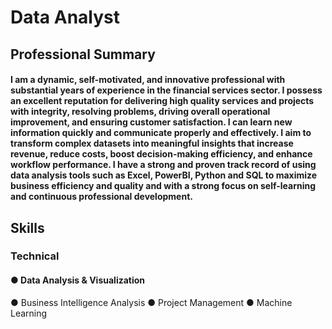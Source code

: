 # Data Analyst


## Professional Summary
#### I am a dynamic, self-motivated, and innovative professional with substantial years of experience in the financial services sector. I possess an excellent reputation for delivering high quality services and projects with integrity, resolving problems, driving overall operational improvement, and ensuring customer satisfaction. I can learn new information quickly and communicate properly and effectively. I aim to transform complex datasets into meaningful insights that increase revenue, reduce costs, boost decision-making efficiency, and enhance workflow performance. I have a strong and proven track record of using data analysis tools such as Excel, PowerBI, Python and SQL to maximize business efficiency and quality and with a strong focus on self-learning and continuous professional development.

## Skills
### Technical
#### ●	Data Analysis & Visualization
●	Business Intelligence Analysis
●	Project Management
●	Machine Learning

